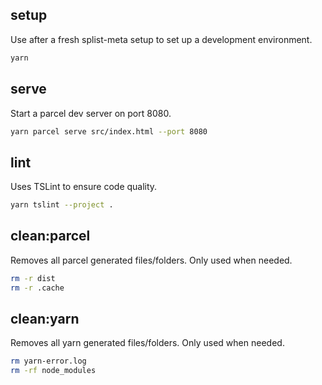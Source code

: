## setup

Use after a fresh splist-meta setup to set up a development environment.

```bash
yarn
```

## serve

Start a parcel dev server on port 8080.

```bash
yarn parcel serve src/index.html --port 8080
```

## lint

Uses TSLint to ensure code quality.

```bash
yarn tslint --project .
```

## clean:parcel

Removes all parcel generated files/folders. Only used when needed.

```bash
rm -r dist
rm -r .cache
```

## clean:yarn

Removes all yarn generated files/folders. Only used when needed.

```bash
rm yarn-error.log
rm -rf node_modules
```

